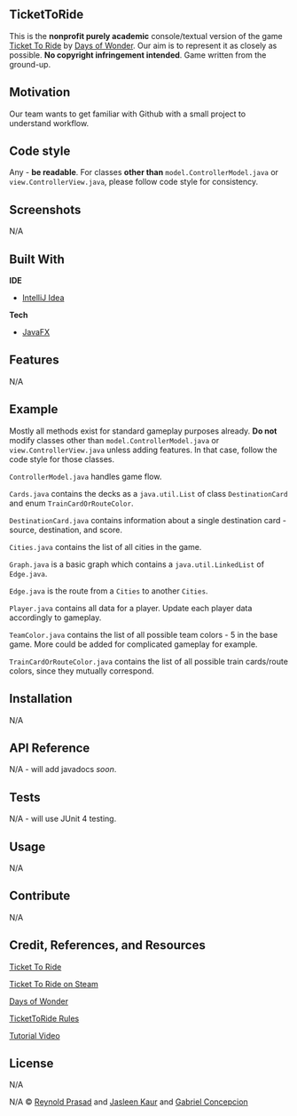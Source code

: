 ## TicketToRide
This is the **nonprofit purely academic** console/textual version of the game [Ticket To Ride](https://www.daysofwonder.com/tickettoride/en/usa/ "Ticket To Ride") by [Days of Wonder](https://www.daysofwonder.com/en/ "Days of Wonder"). Our aim is to represent it as closely as possible. **No copyright infringement intended**. Game written from the ground-up.

## Motivation
Our team wants to get familiar with Github with a small project to understand workflow.

## Code style
Any - **be readable**. For classes **other than** `model.ControllerModel.java` or `view.ControllerView.java`, please follow code style for consistency.

## Screenshots
N/A

## Built With
**IDE**

- [IntelliJ Idea](https://www.jetbrains.com/idea/)

**Tech**

- [JavaFX](https://docs.oracle.com/javase/8/javafx/api/toc.htm "JavaFX")

## Features
N/A

## Example
Mostly all methods exist for standard gameplay purposes already. **Do not** modify classes other than `model.ControllerModel.java` or `view.ControllerView.java` unless adding features. In that case, follow the code style for those classes.

`ControllerModel.java` handles game flow.

`Cards.java` contains the decks as a `java.util.List` of class `DestinationCard` and enum `TrainCardOrRouteColor`.

`DestinationCard.java` contains information about a single destination card - source, destination, and score.

`Cities.java` contains the list of all cities in the game.

`Graph.java` is a basic graph which contains a `java.util.LinkedList` of `Edge.java`.

`Edge.java` is the route from a `Cities` to another `Cities`.

`Player.java` contains all data for a player. Update each player data accordingly to gameplay.

`TeamColor.java` contains the list of all possible team colors - 5 in the base game. More could be added for complicated gameplay for example.

`TrainCardOrRouteColor.java` contains the list of all possible train cards/route colors, since they mutually correspond.

## Installation
N/A

## API Reference
N/A - will add javadocs *soon*.

## Tests
N/A - will use JUnit 4 testing.

## Usage
N/A

## Contribute
N/A

## Credit, References, and Resources
[Ticket To Ride](https://www.daysofwonder.com/tickettoride/en/usa/ "Ticket To Ride")

[Ticket To Ride on Steam](https://store.steampowered.com/app/108200/Ticket_to_Ride/ "Ticket To Ride on Steam")

[Days of Wonder](https://www.daysofwonder.com/en/ "Days of Wonder")

[TicketToRide Rules](https://ncdn0.daysofwonder.com/tickettoride/en/img/tt_rules_2015_en.pdf)

[Tutorial Video](https://www.youtube.com/watch?v=ClokNHi-aJM)

## License
N/A

N/A © [Reynold Prasad]() and [Jasleen Kaur]() and [Gabriel Concepcion]()
